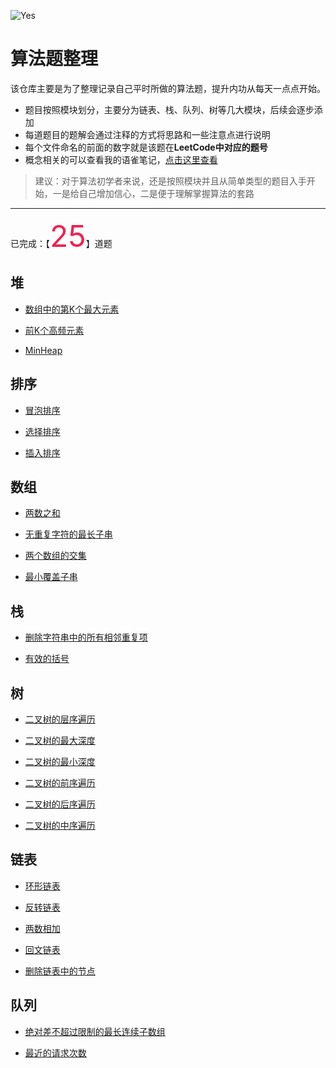
![Yes](https://qiniu.lqh.kim/banner1.jpg)
# 算法题整理

该仓库主要是为了整理记录自己平时所做的算法题，提升内功从每天一点点开始。

- 题目按照模块划分，主要分为链表、栈、队列、树等几大模块，后续会逐步添加
- 每道题目的题解会通过注释的方式将思路和一些注意点进行说明
- 每个文件命名的前面的数字就是该题在**LeetCode中对应的题号**
- 概念相关的可以查看我的语雀笔记，[点击这里查看](https://www.yuque.com/callmew/blog/qdou1k)

> 建议：对于算法初学者来说，还是按照模块并且从简单类型的题目入手开始，一是给自己增加信心，二是便于理解掌握算法的套路

---

 已完成：【<font color=#f0215 size=72>25</font>】道题
## 堆
- [数组中的第K个最大元素](/堆/215.数组中的第K个最大元素.md)
    
- [前K个高频元素](/堆/347.前K个高频元素.md)
    
- [MinHeap](/堆/实现.MinHeap.js)
    
## 排序
- [冒泡排序](/排序/1.冒泡排序.md)
    
- [选择排序](/排序/2.选择排序.md)
    
- [插入排序](/排序/3.插入排序.md)
    
## 数组
- [两数之和](/数组/1.两数之和.md)
    
- [无重复字符的最长子串](/数组/3.无重复字符的最长子串.md)
    
- [两个数组的交集](/数组/349.两个数组的交集.md)
    
- [最小覆盖子串](/数组/76.最小覆盖子串.md)
    
## 栈
- [删除字符串中的所有相邻重复项](/栈/1047.删除字符串中的所有相邻重复项.md)
    
- [有效的括号](/栈/20.有效的括号.md)
    
## 树
- [二叉树的层序遍历](/树/102.二叉树的层序遍历.md)
    
- [二叉树的最大深度](/树/104.二叉树的最大深度.md)
    
- [二叉树的最小深度](/树/111.二叉树的最小深度.md)
    
- [二叉树的前序遍历](/树/144.二叉树的前序遍历.md)
    
- [二叉树的后序遍历](/树/145.二叉树的后序遍历.md)
    
- [二叉树的中序遍历](/树/94.二叉树的中序遍历.md)
    
## 链表
- [环形链表](/链表/141.环形链表.js)
    
- [反转链表](/链表/206.反转链表.js)
    
- [两数相加](/链表/22.两数相加.js)
    
- [回文链表](/链表/234.回文链表.js)
    
- [删除链表中的节点](/链表/237.删除链表中的节点.js)
    
## 队列
- [绝对差不超过限制的最长连续子数组](/队列/1438.绝对差不超过限制的最长连续子数组.js)
    
- [最近的请求次数](/队列/933.最近的请求次数.js)
    